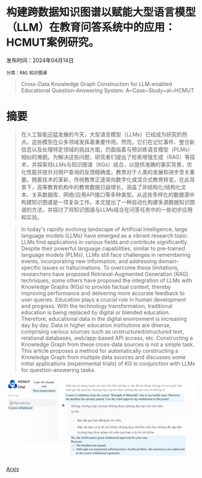 # 构建跨数据知识图谱以赋能大型语言模型（LLM）在教育问答系统中的应用：HCMUT案例研究。

发布时间：2024年04月14日

`分类：RAG` `知识图谱`

> Cross-Data Knowledge Graph Construction for LLM-enabled Educational Question-Answering System: A~Case~Study~at~HCMUT

# 摘要

> 在人工智能迅猛发展的今天，大型语言模型（LLMs）已经成为研究的热点。这些模型在众多领域发挥着重要作用。然而，它们在记忆事件、整合新信息以及处理特定领域的挑战方面，仍面临着与预训练语言模型（PLMs）相似的难题。为解决这些问题，研究者们提出了检索增强生成（RAG）等技术，并探索将LLMs与知识图谱（KGs）结合，以提供准确的事实背景，优化性能并提升对用户查询的反馈精确度。教育对于人类的发展和进步至关重要。随着技术的革新，传统教育正逐渐向数字化或混合式教育转变。在此背景下，高等教育机构中的教育数据日益增长，涵盖了非结构化/结构化文本、关系数据库、网络/应用API接口等多种类型。从这些多样化的数据源中构建知识图谱是一项复杂工作。本文提出了一种自动化构建多源数据知识图谱的方法，并探讨了将知识图谱与LLMs结合在问答任务中的一些初步应用和实验。

> In today's rapidly evolving landscape of Artificial Intelligence, large language models (LLMs) have emerged as a vibrant research topic. LLMs find applications in various fields and contribute significantly. Despite their powerful language capabilities, similar to pre-trained language models (PLMs), LLMs still face challenges in remembering events, incorporating new information, and addressing domain-specific issues or hallucinations. To overcome these limitations, researchers have proposed Retrieval-Augmented Generation (RAG) techniques, some others have proposed the integration of LLMs with Knowledge Graphs (KGs) to provide factual context, thereby improving performance and delivering more accurate feedback to user queries.
  Education plays a crucial role in human development and progress. With the technology transformation, traditional education is being replaced by digital or blended education. Therefore, educational data in the digital environment is increasing day by day. Data in higher education institutions are diverse, comprising various sources such as unstructured/structured text, relational databases, web/app-based API access, etc. Constructing a Knowledge Graph from these cross-data sources is not a simple task. This article proposes a method for automatically constructing a Knowledge Graph from multiple data sources and discusses some initial applications (experimental trials) of KG in conjunction with LLMs for question-answering tasks.

![构建跨数据知识图谱以赋能大型语言模型（LLM）在教育问答系统中的应用：HCMUT案例研究。](../../../paper_images/2404.09296/figure_05_course_withdraw.png)

[Arxiv](https://arxiv.org/abs/2404.09296)